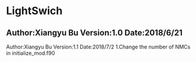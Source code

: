 # LightSwich
Author:Xiangyu Bu
Version:1.0
Date:2018/6/21
-----------------------------------------
Author:Xiangyu Bu
Version:1.1
Date:2018/7/2
1.Change the number of NMCs in initialize_mod.f90 